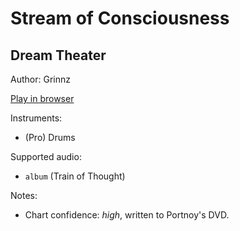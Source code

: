 # Stream of Consciousness

## Dream Theater

Author: Grinnz

[Play in browser](http://pages.cs.wisc.edu/~tolly/customs/dream-theater/stream-of-consciousness)

Instruments:

  * (Pro) Drums

Supported audio:

  * `album` (Train of Thought)

Notes:

  * Chart confidence: *high*, written to Portnoy's DVD.

